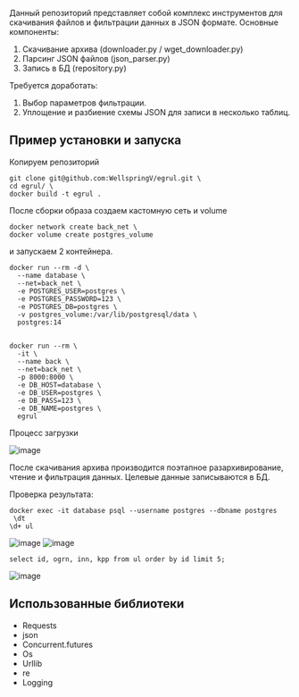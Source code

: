 Данный репозиторий представляет собой комплекс инструментов для скачивания файлов и фильтрации данных в JSON формате.
Основные компоненты:
  1. Скачивание архива (downloader.py / wget_downloader.py)
  2. Парсинг JSON файлов (json_parser.py)
  3. Запись в БД (repository.py)

Требуется доработать:
1. Выбор параметров фильтрации.
2. Уплощение и разбиение схемы JSON для записи в несколько таблиц.


## Пример установки и запуска 

Копируем репозиторий
```shell
git clone git@github.com:WellspringV/egrul.git \
cd egrul/ \
docker build -t egrul .
```


После сборки образа создаем кастомную сеть и volume
```shell
docker network create back_net \
docker volume create postgres_volume
```

и запускаем 2 контейнера.
```shell
docker run --rm -d \
  --name database \
  --net=back_net \
  -e POSTGRES_USER=postgres \
  -e POSTGRES_PASSWORD=123 \
  -e POSTGRES_DB=postgres \
  -v postgres_volume:/var/lib/postgresql/data \
  postgres:14


docker run --rm \
  -it \
  --name back \
  --net=back_net \
  -p 8000:8000 \
  -e DB_HOST=database \
  -e DB_USER=postgres \
  -e DB_PASS=123 \
  -e DB_NAME=postgres \
  egrul
```

Процесс загрузки 

![image](https://github.com/WellspringV/egrul/assets/58819893/2b5cf9d9-abc7-452d-bfca-71afb53290b0)

После скачивания архива производится поэтапное разархивирование, чтение и фильтрация данных.
Целевые данные записываются в БД.

Проверка результата:
```shell
docker exec -it database psql --username postgres --dbname postgres
 \dt
\d+ ul
```
![image](https://github.com/WellspringV/egrul/assets/58819893/f12c469d-8bee-47ff-a989-599e197752da)
![image](https://github.com/WellspringV/egrul/assets/58819893/e6b26b08-2509-4faa-8536-5b7c2bc1dfaa)

```shell
select id, ogrn, inn, kpp from ul order by id limit 5;
```
![image](https://github.com/WellspringV/egrul/assets/58819893/c531107b-947e-4e0e-9c02-1f00f7e341a4)


## Использованные библиотеки
- Requests
- json
- Concurrent.futures
- Os
- Urllib
- re
- Logging

